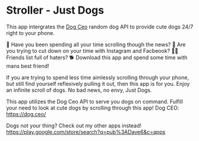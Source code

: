 # Stroller - Just Dogs

This app intergrates the [Dog Ceo](https://dog.ceo/dog-api/about) random dog API to provide cute dogs 24/7 right to your phone.

📰 Have you been spending all your time scrolling though the news?
📵 Are you trying to cut down on your time with Instagram and Facbeook?
🙅‍♂️ Friends list full of haters?
🐕 Download this app and spend some time with mans best friend!

If you are trying to spend less time aimlessly scrolling through your phone, but still find yourself reflexively pulling it out, then this app is for you. Enjoy an infinite scroll of dogs. No bad news, no envy, Just Dogs.

This app utilizes the Dog Ceo API to serve you dogs on command. Fulfill your need to look at cute dogs by scrolling through this app!
Dog CEO: https://dog.ceo/

Dogs not your thing? Check out my other apps instead!
https://play.google.com/store/search?q=pub%3ADave6&c=apps
